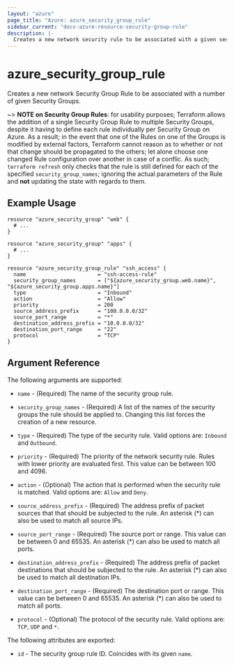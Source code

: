 ```yaml
---
layout: "azure"
page_title: "Azure: azure_security_group_rule"
sidebar_current: "docs-azure-resource-security-group-rule"
description: |-
  Creates a new network security rule to be associated with a given security group.
---
```


# azure\_security\_group\_rule

Creates a new network Security Group Rule to be associated with a number of
given Security Groups.

~> **NOTE on Security Group Rules**: for usability purposes; Terraform allows the
addition of a single Security Group Rule to multiple Security Groups, despite
it having to define each rule individually per Security Group on Azure. As a
result; in the event that one of the Rules on one of the Groups is modified by
external factors, Terraform cannot reason as to whether or not that change
should be propagated to the others; let alone choose one changed Rule
configuration over another in case of a conflic. As such; `terraform refresh`
only checks that the rule is still defined for each of the specified
`security_group_names`; ignoring the actual parameters of the Rule and **not**
updating the state with regards to them.

## Example Usage

```
resource "azure_security_group" "web" {
  # ...
}

resource "azure_security_group" "apps" {
  # ...
}

resource "azure_security_group_rule" "ssh_access" {
  name                       = "ssh-access-rule"
  security_group_names       = ["${azure_security_group.web.name}", "${azure_security_group.apps.name}"]
  type                       = "Inbound"
  action                     = "Allow"
  priority                   = 200
  source_address_prefix      = "100.0.0.0/32"
  source_port_range          = "*"
  destination_address_prefix = "10.0.0.0/32"
  destination_port_range     = "22"
  protocol                   = "TCP"
}
```

## Argument Reference

The following arguments are supported:
* `name` - (Required) The name of the security group rule.

* `security_group_names` - (Required) A list of the names of the security groups
    the rule should be applied to.
    Changing this list forces the creation of a new resource.

* `type` - (Required) The type of the security rule. Valid options are:
    `Inbound` and `Outbound`.

* `priority` - (Required) The priority of the network security rule. Rules with
    lower priority are evaluated first. This value can be between 100 and 4096.

* `action` - (Optional) The action that is performed when the security rule is
    matched. Valid options are: `Allow` and `Deny`.

* `source_address_prefix` - (Required) The address prefix of packet sources that
    that should be subjected to the rule. An asterisk (\*) can also be used to
    match all source IPs.

* `source_port_range` - (Required) The source port or range. This value can be
    between 0 and 65535. An asterisk (\*) can also be used to match all ports.

* `destination_address_prefix` - (Required) The address prefix of packet
    destinations that should be subjected to the rule. An asterisk
    (\*) can also be used to match all destination IPs.

* `destination_port_range` - (Required) The destination port or range. This value
    can be between 0 and 65535. An asterisk (\*) can also be used to match all
    ports.

* `protocol` - (Optional) The protocol of the security rule. Valid options are:
    `TCP`, `UDP` and `*`.

The following attributes are exported:

* `id` - The security group rule ID. Coincides with its given `name`.
